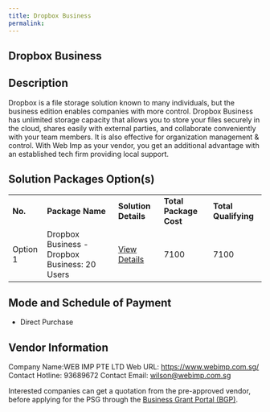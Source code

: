 ```yaml
---
title: Dropbox Business
permalink: 
---
```


## Dropbox Business

## Description

Dropbox is a file storage solution known to many individuals, but the business edition enables companies with more control. Dropbox Business has unlimited storage capacity that allows you to store your files securely in the cloud, shares easily with external parties, and collaborate conveniently with your team members. It is also effective for organization management & control. With Web Imp as your vendor, you get an additional advantage with an established tech firm providing local support.

## Solution Packages Option(s)

<table>
<tr>
<td><b>No.</b></td>
<td><b>Package Name</b></td>
<td><b>Solution Details</b></td>
<td><b>Total Package Cost</b></td>
<td><b>Total Qualifying</b></td>
</tr>
<tr>
<td>Option 1</td>
<td>Dropbox Business - Dropbox Business: 20 Users</td>
<td><a href='https://www.gobusiness.gov.sg/images/psg/Desensitised_Web_Imp_20200221_Annex_3_Part_5.pdf'>View Details</a></td>
<td>7100</td>
<td>7100</td>
</tr>
</table>

## Mode and Schedule of Payment

 - Direct Purchase

## Vendor Information

 Company Name:WEB IMP PTE LTD 
Web URL: https://www.webimp.com.sg/ 
Contact Hotline: 93689672 
Contact Email: wilson@webimp.com.sg 


Interested companies can get a quotation from the pre-approved vendor, before applying for the PSG through the <a href='https://www.businessgrants.gov.sg/'>Business Grant Portal (BGP)</a>.
